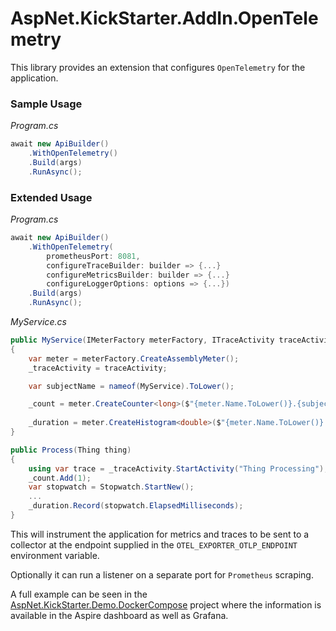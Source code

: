 # AspNet.KickStarter.AddIn.OpenTelemetry

This library provides an extension that configures `OpenTelemetry` for the application.

### Sample Usage

*Program.cs*
```csharp
await new ApiBuilder()
    .WithOpenTelemetry()
    .Build(args)
    .RunAsync();
```

### Extended Usage

*Program.cs*
```csharp
await new ApiBuilder()
    .WithOpenTelemetry(
        prometheusPort: 8081,
        configureTraceBuilder: builder => {...}
        configureMetricsBuilder: builder => {...}
        configureLoggerOptions: options => {...})
    .Build(args)
    .RunAsync();
```

*MyService.cs*
```csharp
public MyService(IMeterFactory meterFactory, ITraceActivity traceActivity)
{
    var meter = meterFactory.CreateAssemblyMeter();
    _traceActivity = traceActivity;

    var subjectName = nameof(MyService).ToLower();

    _count = meter.CreateCounter<long>($"{meter.Name.ToLower()}.{subjectName}.process.count", description: "The number of things processed.");
    
    _duration = meter.CreateHistogram<double>($"{meter.Name.ToLower()}.{subjectName}.process.duration", description: "Time taken to process a thing.", unit: "ms");
}

public Process(Thing thing)
{
    using var trace = _traceActivity.StartActivity("Thing Processing");
    _count.Add(1);
    var stopwatch = Stopwatch.StartNew();
    ...
    _duration.Record(stopwatch.ElapsedMilliseconds);
}
```

This will instrument the application for metrics and traces to be sent to a collector at the endpoint supplied in the `OTEL_EXPORTER_OTLP_ENDPOINT` environment variable.

Optionally it can run a listener on a separate port for `Prometheus` scraping.

A full example can be seen in the [AspNet.KickStarter.Demo.DockerCompose](https://github.com/barrydunne/AspNet.KickStarter/tree/main/demo/) project where the information is available in the Aspire dashboard as well as Grafana.